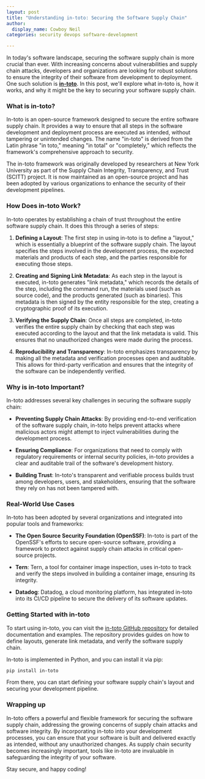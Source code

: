 ```yaml
---
layout: post
title: "Understanding in-toto: Securing the Software Supply Chain"
author:
  display_name: Cowboy Neil
categories: security devops software-development

---
```


In today's software landscape, securing the software supply chain is more crucial than ever. With increasing concerns about vulnerabilities and supply chain attacks, developers and organizations are looking for robust solutions to ensure the integrity of their software from development to deployment. One such solution is **[in-toto](https://github.com/in-toto/in-toto)**. In this post, we'll explore what in-toto is, how it works, and why it might be the key to securing your software supply chain.

### What is in-toto?

In-toto is an open-source framework designed to secure the entire software supply chain. It provides a way to ensure that all steps in the software development and deployment process are executed as intended, without tampering or unintended changes. The name "in-toto" is derived from the Latin phrase "in toto," meaning "in total" or "completely," which reflects the framework's comprehensive approach to security.

The in-toto framework was originally developed by researchers at New York University as part of the Supply Chain Integrity, Transparency, and Trust (SCITT) project. It is now maintained as an open-source project and has been adopted by various organizations to enhance the security of their development pipelines.

### How Does in-toto Work?

In-toto operates by establishing a chain of trust throughout the entire software supply chain. It does this through a series of steps:

1. **Defining a Layout**: The first step in using in-toto is to define a "layout," which is essentially a blueprint of the software supply chain. The layout specifies the steps involved in the development process, the expected materials and products of each step, and the parties responsible for executing those steps.

2. **Creating and Signing Link Metadata**: As each step in the layout is executed, in-toto generates "link metadata," which records the details of the step, including the command run, the materials used (such as source code), and the products generated (such as binaries). This metadata is then signed by the entity responsible for the step, creating a cryptographic proof of its execution.

3. **Verifying the Supply Chain**: Once all steps are completed, in-toto verifies the entire supply chain by checking that each step was executed according to the layout and that the link metadata is valid. This ensures that no unauthorized changes were made during the process.

4. **Reproducibility and Transparency**: In-toto emphasizes transparency by making all the metadata and verification processes open and auditable. This allows for third-party verification and ensures that the integrity of the software can be independently verified.

### Why is in-toto Important?

In-toto addresses several key challenges in securing the software supply chain:

- **Preventing Supply Chain Attacks**: By providing end-to-end verification of the software supply chain, in-toto helps prevent attacks where malicious actors might attempt to inject vulnerabilities during the development process.

- **Ensuring Compliance**: For organizations that need to comply with regulatory requirements or internal security policies, in-toto provides a clear and auditable trail of the software's development history.

- **Building Trust**: In-toto's transparent and verifiable process builds trust among developers, users, and stakeholders, ensuring that the software they rely on has not been tampered with.

### Real-World Use Cases

In-toto has been adopted by several organizations and integrated into popular tools and frameworks:

- **The Open Source Security Foundation (OpenSSF)**: In-toto is part of the OpenSSF's efforts to secure open-source software, providing a framework to protect against supply chain attacks in critical open-source projects.

- **Tern**: Tern, a tool for container image inspection, uses in-toto to track and verify the steps involved in building a container image, ensuring its integrity.

- **Datadog**: Datadog, a cloud monitoring platform, has integrated in-toto into its CI/CD pipeline to secure the delivery of its software updates.

### Getting Started with in-toto

To start using in-toto, you can visit the [in-toto GitHub repository](https://github.com/in-toto/in-toto) for detailed documentation and examples. The repository provides guides on how to define layouts, generate link metadata, and verify the software supply chain.

In-toto is implemented in Python, and you can install it via pip:

```bash
pip install in-toto
```

From there, you can start defining your software supply chain's layout and securing your development pipeline.

### Wrapping up

In-toto offers a powerful and flexible framework for securing the software supply chain, addressing the growing concerns of supply chain attacks and software integrity. By incorporating in-toto into your development processes, you can ensure that your software is built and delivered exactly as intended, without any unauthorized changes. As supply chain security becomes increasingly important, tools like in-toto are invaluable in safeguarding the integrity of your software.

Stay secure, and happy coding!
